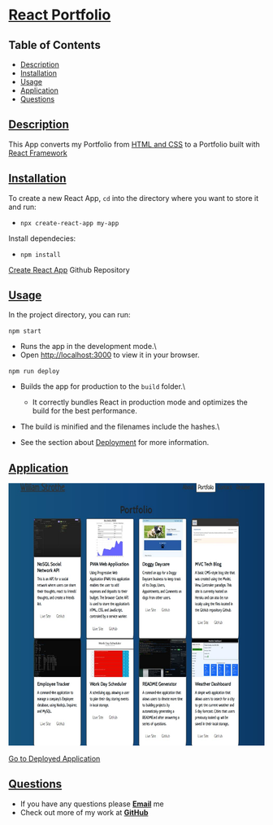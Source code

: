 # [React Portfolio](https://github.com/wwstrothe/react-portfolio)

## Table of Contents

- [Description](#description)
- [Installation](#installation)
- [Usage](#usage)
- [Application](#application)
- [Questions](#questions)

## [Description](#table-of-contents)

This App converts my Portfolio from [HTML and CSS](https://wwstrothe.github.io/portfolio/) to a Portfolio built with [React Framework](https://wwstrothe.github.io/react-portfolio/)

## [Installation](#table-of-contents)

To create a new React App, `cd` into the directory where you want to store it and run:

- `npx create-react-app my-app`

Install dependecies:

- `npm install`

[Create React App](https://github.com/facebook/create-react-app) Github Repository

## [Usage](#table-of-contents)

In the project directory, you can run:

`npm start`

- Runs the app in the development mode.\
- Open [http://localhost:3000](http://localhost:3000) to view it in your browser.

`npm run deploy`

- Builds the app for production to the `build` folder.\

  - It correctly bundles React in production mode and optimizes the build for the best performance.

- The build is minified and the filenames include the hashes.\

- See the section about [Deployment](https://facebook.github.io/create-react-app/docs/deployment) for more information.

## [Application](#table-of-contents)

![application-screenshot](./public/images/react-portfolio.jpg)

[Go to Deployed Application](https://wwstrothe.github.io/react-portfolio/)

## [Questions](#table-of-contents)

- If you have any questions please [**Email**](mailto:williamstrothe@gmail.com) me 
- Check out more of my work at [**GitHub**](https://github.com/wwstrothe) 